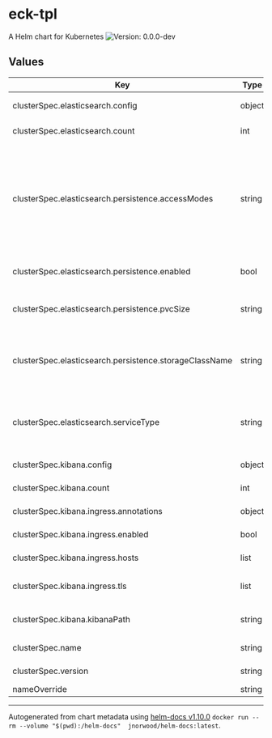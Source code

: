 # eck-tpl

A Helm chart for Kubernetes
![Version: 0.0.0-dev](https://img.shields.io/badge/Version-0.0.0--dev-informational?style=flat-square)

## Values

| Key | Type | Default | Description |
|-----|------|---------|-------------|
| clusterSpec.elasticsearch.config | object | `{"node.ingest":true,"node.roles":["data","master"],"node.store.allow_mmap":false,"path.repo":["/usr/share/elasticsearch/backups"],"xpack.monitoring.collection.enabled":true,"xpack.monitoring.enabled":true,"xpack.security.authc.realms":{"native":{"native1":{"order":1}}}}` | Elasticsearch configuration |
| clusterSpec.elasticsearch.count | int | `3` | Elasticsearch instance count |
| clusterSpec.elasticsearch.persistence.accessModes | string | `"ReadWriteOnce"` | PVC access modes can be either `ReadWriteOnce`, `ReadOnlyMany`, `ReadWriteMany` or `ReadWriteOncePod` watch [Official Documentation](https://kubernetes.io/docs/concepts/storage/persistent-volumes/#access-modes) for more informations |
| clusterSpec.elasticsearch.persistence.enabled | bool | `false` | Enable Elasticsearch persitence |
| clusterSpec.elasticsearch.persistence.pvcSize | string | `"50Gi"` | Elasticsearch PVC size, it will create *n* PVC of `50Gi` |
| clusterSpec.elasticsearch.persistence.storageClassName | string | `""` | Storage class name, you can get it by executing this command `kubectl get sc` |
| clusterSpec.elasticsearch.serviceType | string | `"ClusterIP"` | Elasticsearch service type can be either `Loadbalancer`, `ClusterIP` or `NodePort` |
| clusterSpec.kibana.config | object | `{"xpack.monitoring.enabled":true}` | Kibana configuration |
| clusterSpec.kibana.count | int | `1` | Kibana instance count |
| clusterSpec.kibana.ingress.annotations | object | `{}` | Kibana ingress annotations |
| clusterSpec.kibana.ingress.enabled | bool | `false` | Enable Kibana UI ingress |
| clusterSpec.kibana.ingress.hosts | list | `[{"host":"chart-example.local"}]` | Kibana ingress hostnames |
| clusterSpec.kibana.ingress.tls | list | `[]` | Kibana ingress TLS configuration |
| clusterSpec.kibana.kibanaPath | string | `"/"` | Kibana application base path |
| clusterSpec.name | string | `"eck-cluster"` | ECK Cluster name |
| clusterSpec.version | string | `"8.2.0"` | ECK Cluster version |
| nameOverride | string | `""` |  |

----------------------------------------------
Autogenerated from chart metadata using [helm-docs v1.10.0](https://github.com/norwoodj/helm-docs/releases/v1.10.0) `docker run --rm --volume "$(pwd):/helm-docs"  jnorwood/helm-docs:latest`.
